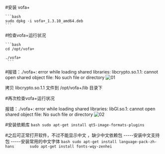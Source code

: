 #安装 vofa+ 

    ```bash
    sudo dpkg -i vofa+_1.3.10_amd64.deb   			     
    ```
    
#检查vofa+运行状况

    ```bash
    cd /opt/vofa+ 	
    
    ./vofa+						          
     ```
     
#报错：./vofa+: error while loading shared libraries: libcrypto.so.1.1: cannot open shared object file: No such file or directory 
![01](https://github.com/viimssa/vofa/assets/164175884/d0004361-f77c-477b-a587-9e9b9267482b)

拷贝  libcrypto.so.1.1  文件到    /opt/vofa+/lib   目录下                  

#再次检查vofa+运行状况

报错：./vofa+: error while loading shared libraries: libGl.so.1: cannot open shared object file: No such file or directory
  ![02](https://github.com/viimssa/vofa/assets/164175884/8572ac0e-eb5e-4e23-94eb-b23e33bb717b)

#安装依赖库
    ```bash
    sudo apt-get install qt5-image-formats-plugins
     ```

#之后可正常打开软件，不过不能显示中文 ，缺少中文依赖包 -----安装中文支持包 -----安装常用的中文字体
    ```bash
    sudo apt-get install language-pack-zh-hans      
    sudo apt-get install fonts-wqy-zenhei	         
     ```
